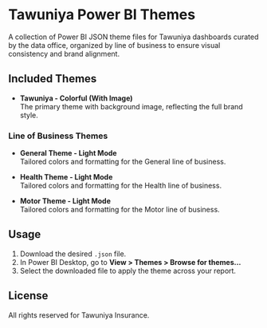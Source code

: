 # Tawuniya Power BI Themes

A collection of Power BI JSON theme files for Tawuniya dashboards curated by the data office, organized by line of business to ensure visual consistency and brand alignment.

## Included Themes

- **Tawuniya - Colorful (With Image)**  
  The primary theme with background image, reflecting the full brand style.

### Line of Business Themes

- **General Theme - Light Mode**  
  Tailored colors and formatting for the General line of business.
- **Health Theme - Light Mode**  
  Tailored colors and formatting for the Health line of business.

- **Motor Theme - Light Mode**  
  Tailored colors and formatting for the Motor line of business.

## Usage

1. Download the desired `.json` file.
2. In Power BI Desktop, go to **View > Themes > Browse for themes...**
3. Select the downloaded file to apply the theme across your report.

## License

All rights reserved for Tawuniya Insurance.
